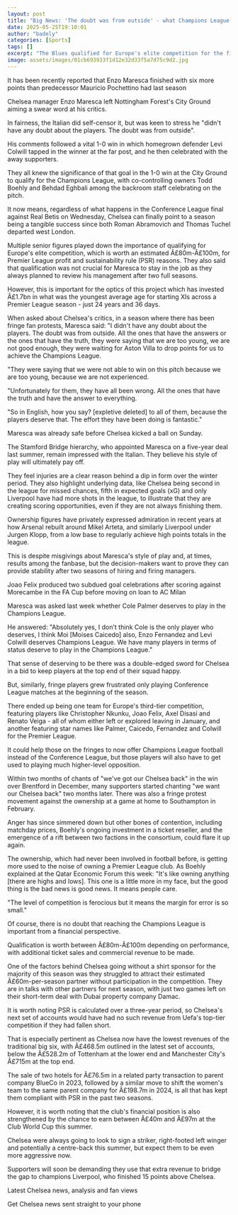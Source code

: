 ```yaml
---
layout: post
title: "Big News: 'The doubt was from outside' - what Champions League means for Chelsea"
date: 2025-05-25T19:10:01
author: "badely"
categories: [Sports]
tags: []
excerpt: "The Blues qualified for Europe's elite competition for the first time in two years under the new ownership on Sunday."
image: assets/images/01cb693933f1d12e32d33f5a7d75c9d2.jpg
---
```


It has been recently reported that Enzo Maresca finished with six more points than predecessor Mauricio Pochettino had last season

Chelsea manager Enzo Maresca left Nottingham Forest's City Ground aiming a swear word at his critics. 

In fairness, the Italian did self-censor it, but was keen to stress he "didn't have any doubt about the players. The doubt was from outside".

His comments followed a vital 1-0 win in which homegrown defender Levi Colwill tapped in the winner at the far post, and he then celebrated with the away supporters. 

They all knew the significance of that goal in the 1-0 win at the City Ground to qualify for the Champions League, with co-controlling owners Todd Boehly and Behdad Eghbali among the backroom staff celebrating on the pitch.

It now means, regardless of what happens in the Conference League final against Real Betis on Wednesday, Chelsea can finally point to a season being a tangible success since both Roman Abramovich and Thomas Tuchel departed west London. 

Multiple senior figures played down the importance of qualifying for Europe's elite competition, which is worth an estimated Â£80m-Â£100m, for Premier League profit and sustainability rule (PSR) reasons. They also said that qualification was not crucial for Maresca to stay in the job as they always planned to review his management after two full seasons. 

However, this is important for the optics of this project which has invested Â£1.7bn in what was the youngest average age for starting XIs across a Premier League season - just 24 years and 36 days. 

When asked about Chelsea's critics, in a season where there has been fringe fan protests, Maresca said: "I didn't have any doubt about the players. The doubt was from outside. All the ones that have the answers or the ones that have the truth, they were saying that we are too young, we are not good enough, they were waiting for Aston Villa to drop points for us to achieve the Champions League. 

"They were saying that we were not able to win on this pitch because we are too young, because we are not experienced. 

"Unfortunately for them, they have all been wrong. All the ones that have the truth and have the answer to everything. 

"So in English, how you say? [expletive deleted] to all of them, because the players deserve that. The effort they have been doing is fantastic."

Maresca was already safe before Chelsea kicked a ball on Sunday. 

The Stamford Bridge hierarchy, who appointed Maresca on a five-year deal last summer, remain impressed with the Italian. They believe his style of play will ultimately pay off.

They feel injuries are a clear reason behind a dip in form over the winter period. They also highlight underlying data, like Chelsea being second in the league for missed chances, fifth in expected goals (xG) and only Liverpool have had more shots in the league, to illustrate that they are creating scoring opportunities, even if they are not always finishing them.

Ownership figures have privately expressed admiration in recent years at how Arsenal rebuilt around Mikel Arteta, and similarly Liverpool under Jurgen Klopp, from a low base to regularly achieve high points totals in the league. 

This is despite misgivings about Maresca's style of play and, at times, results among the fanbase, but the decision-makers want to prove they can provide stability after two seasons of hiring and firing managers. 

Joao Felix produced two subdued goal celebrations after scoring against Morecambe in the FA Cup before moving on loan to AC Milan

Maresca was asked last week whether Cole Palmer deserves to play in the Champions League. 

He answered: "Absolutely yes, I don't think Cole is the only player who deserves, I think Moi [Moises Caicedo] also, Enzo Fernandez and Levi Colwill deserves Champions League. We have many players in terms of status deserve to play in the Champions League."

That sense of deserving to be there was a double-edged sword for Chelsea in a bid to keep players at the top end of their squad happy. 

But, similarly, fringe players grew frustrated only playing Conference League matches at the beginning of the season. 

There ended up being one team for Europe's third-tier competition, featuring players like Christopher Nkunku, Joao Felix, Axel Disasi and Renato Veiga - all of whom either left or explored leaving in January, and another featuring star names like Palmer, Caicedo, Fernandez and Colwill for the Premier League. 

It could help those on the fringes to now offer Champions League football instead of the Conference League, but those players will also have to get used to playing much higher-level opposition. 

Within two months of chants of "we've got our Chelsea back" in the win over Brentford in December, many supporters started chanting "we want our Chelsea back" two months later. There was also a fringe protest movement against the ownership at a game at home to Southampton in February. 

Anger has since simmered down but other bones of contention, including matchday prices, Boehly's ongoing investment in a ticket reseller, and the emergence of a rift between two factions in the consortium, could flare it up again. 

The ownership, which had never been involved in football before, is getting more used to the noise of owning a Premier League club. As Boehly explained at the Qatar Economic Forum this week: "It's like owning anything [there are highs and lows]. This one is a little more in my face, but the good thing is the bad news is good news. It means people care. 

"The level of competition is ferocious but it means the margin for error is so small."

Of course, there is no doubt that reaching the Champions League is important from a financial perspective. 

Qualification is worth between Â£80m-Â£100m depending on performance, with additional ticket sales and commercial revenue to be made. 

One of the factors behind Chelsea going without a shirt sponsor for the majority of this season was they struggled to attract their estimated Â£60m-per-season partner without participation in the competition. They are in talks with other partners for next season, with just two games left on their short-term deal with Dubai property company Damac. 

It is worth noting PSR is calculated over a three-year period, so Chelsea's next set of accounts would have had no such revenue from Uefa's top-tier competition if they had fallen short. 

That is especially pertinent as Chelsea now have the lowest revenues of the traditional big six, with Â£468.5m outlined in the latest set of accounts, below the Â£528.2m of Tottenham at the lower end and Manchester City's Â£715m at the top end. 

The sale of two hotels for Â£76.5m in a related party transaction to parent company BlueCo in 2023, followed by a similar move to shift the women's team to the same parent company for Â£198.7m in 2024, is all that has kept them compliant with PSR in the past two seasons.

However, it is worth noting that the club's financial position is also strengthened by the chance to earn between Â£40m and Â£97m at the Club World Cup this summer.

Chelsea were always going to look to sign a striker, right-footed left winger and potentially a centre-back this summer, but expect them to be even more aggressive now. 

Supporters will soon be demanding they use that extra revenue to bridge the gap to champions Liverpool, who finished 15 points above Chelsea. 

Latest Chelsea news, analysis and fan views

Get Chelsea news sent straight to your phone


